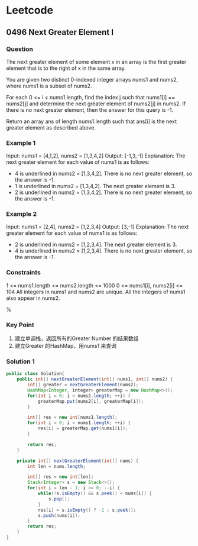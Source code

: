 # Leetcode

## 0496 Next Greater Element I

### Question

The next greater element of some element x in an array is the first greater element that is to the right of x in the same array.

You are given two distinct 0-indexed integer arrays nums1 and nums2, where nums1 is a subset of nums2.

For each 0 <= i < nums1.length, find the index j such that nums1[i] == nums2[j] and determine the next greater element of nums2[j] in nums2. If there is no next greater element, then the answer for this query is -1.

Return an array ans of length nums1.length such that ans[i] is the next greater element as described above.

### Example 1

Input: nums1 = [4,1,2], nums2 = [1,3,4,2]
Output: [-1,3,-1]
Explanation: The next greater element for each value of nums1 is as follows:

- 4 is underlined in nums2 = [1,3,4,2]. There is no next greater element, so the answer is -1.
- 1 is underlined in nums2 = [1,3,4,2]. The next greater element is 3.
- 2 is underlined in nums2 = [1,3,4,2]. There is no next greater element, so the answer is -1.

### Example 2

Input: nums1 = [2,4], nums2 = [1,2,3,4]
Output: [3,-1]
Explanation: The next greater element for each value of nums1 is as follows:

- 2 is underlined in nums2 = [1,2,3,4]. The next greater element is 3.
- 4 is underlined in nums2 = [1,2,3,4]. There is no next greater element, so the answer is -1.

### Constraints

1 <= nums1.length <= nums2.length <= 1000
0 <= nums1[i], nums2[i] <= 104
All integers in nums1 and nums2 are unique.
All the integers of nums1 also appear in nums2.

%

### Key Point

1. 建立单调栈，返回所有的Greater Number 的结果数组
2. 建立Greater 的HashMap，用nums1 来查询

### Solution 1

```java
public class Solution{
    public int[] nextGreaterElement(int[] nums1, int[] nums2) {
        int[] greater = nextGreaterElement(nums2);
        HashMap<Integer, integer> greaterMap = new HashMap<>();
        for(int i = 0; i < nums2.length; ++i) {
            greaterMap.put(nums2[i], greaterMap[i]);
        }

        int[] res = new int[nums1.length];
        for(int i = 0; i < nums1.length; ++i) {
            res[i] = greaterMap.get(nums1[i]);
        }

        return res;
    }

    private int[] nextGreaterElement(int[] nums) {
        int len = nums.length;

        int[] res = new int[len];
        Stack<Integer> s = new Stack<>();
        for(int i = len - 1; i >= 0; --i) {
            while(!s.isEmpty() && s.peek() < nums[i]) {
                s.pop();
            }
            res[i] = s.isEmpty() ? -1 : s.peek();
            s.push(nums[i]);
        }
        return res;
    }
}
```
